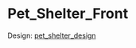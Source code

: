 # Pet_Shelter_Front
Design: [pet_shelter_design](https://www.figma.com/design/PmlZ2Dng1UYf5BVwiAGxUT/Pet-Shelter?node-id=9-2418&t=Gs9IR8RzjIPzbzkL-1)